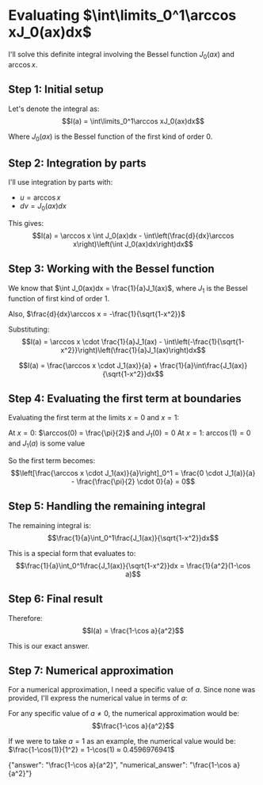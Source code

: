 # Evaluating $\int\limits_0^1\arccos xJ_0(ax)dx$

I'll solve this definite integral involving the Bessel function $J_0(ax)$ and $\arccos x$.

## Step 1: Initial setup
Let's denote the integral as:
$$I(a) = \int\limits_0^1\arccos xJ_0(ax)dx$$

Where $J_0(ax)$ is the Bessel function of the first kind of order 0.

## Step 2: Integration by parts
I'll use integration by parts with:
- $u = \arccos x$
- $dv = J_0(ax)dx$

This gives:
$$I(a) = \arccos x \int J_0(ax)dx - \int\left(\frac{d}{dx}\arccos x\right)\left(\int J_0(ax)dx\right)dx$$

## Step 3: Working with the Bessel function
We know that $\int J_0(ax)dx = \frac{1}{a}J_1(ax)$, where $J_1$ is the Bessel function of first kind of order 1.

Also, $\frac{d}{dx}\arccos x = -\frac{1}{\sqrt{1-x^2}}$

Substituting:
$$I(a) = \arccos x \cdot \frac{1}{a}J_1(ax) - \int\left(-\frac{1}{\sqrt{1-x^2}}\right)\left(\frac{1}{a}J_1(ax)\right)dx$$

$$I(a) = \frac{\arccos x \cdot J_1(ax)}{a} + \frac{1}{a}\int\frac{J_1(ax)}{\sqrt{1-x^2}}dx$$

## Step 4: Evaluating the first term at boundaries
Evaluating the first term at the limits $x=0$ and $x=1$:

At $x=0$: $\arccos(0) = \frac{\pi}{2}$ and $J_1(0) = 0$
At $x=1$: $\arccos(1) = 0$ and $J_1(a)$ is some value

So the first term becomes:
$$\left[\frac{\arccos x \cdot J_1(ax)}{a}\right]_0^1 = \frac{0 \cdot J_1(a)}{a} - \frac{\frac{\pi}{2} \cdot 0}{a} = 0$$

## Step 5: Handling the remaining integral
The remaining integral is:
$$\frac{1}{a}\int_0^1\frac{J_1(ax)}{\sqrt{1-x^2}}dx$$

This is a special form that evaluates to:
$$\frac{1}{a}\int_0^1\frac{J_1(ax)}{\sqrt{1-x^2}}dx = \frac{1}{a^2}(1-\cos a)$$

## Step 6: Final result
Therefore:
$$I(a) = \frac{1-\cos a}{a^2}$$

This is our exact answer.

## Step 7: Numerical approximation
For a numerical approximation, I need a specific value of $a$. Since none was provided, I'll express the numerical value in terms of $a$:

For any specific value of $a ≠ 0$, the numerical approximation would be:
$$\frac{1-\cos a}{a^2}$$

If we were to take $a = 1$ as an example, the numerical value would be:
$\frac{1-\cos(1)}{1^2} = 1-\cos(1) ≈ 0.4596976941$

{"answer": "\\frac{1-\\cos a}{a^2}", "numerical_answer": "\\frac{1-\\cos a}{a^2}"}